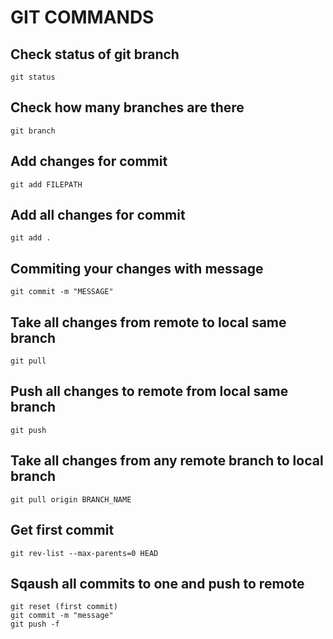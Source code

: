 # GIT COMMANDS

## Check status of git branch
```
git status
```

## Check how many branches are there
```
git branch
```

## Add changes for commit
```
git add FILEPATH
```

## Add all changes for commit
```
git add .
```

## Commiting your changes with message
```
git commit -m "MESSAGE"
```

## Take all changes from remote to local same branch
```
git pull
```

## Push all changes to remote from local same branch
```
git push
```

## Take all changes from any remote branch to local branch
```
git pull origin BRANCH_NAME
```


## Get first commit
```
git rev-list --max-parents=0 HEAD
```

## Sqaush all commits to one and push to remote
```
git reset (first commit)
git commit -m "message"
git push -f
```

